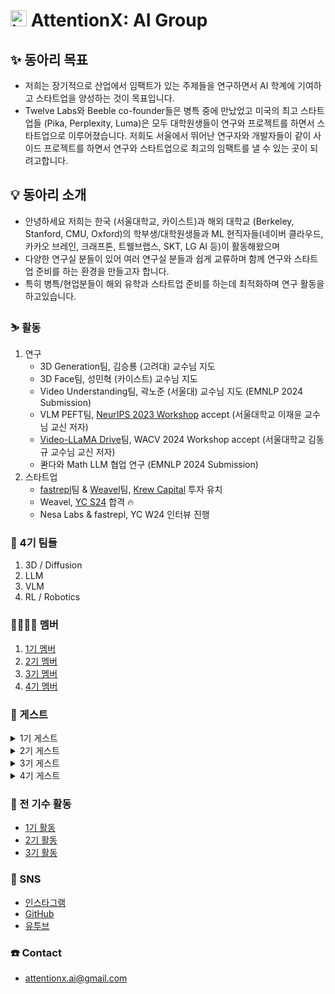 # <img width="26" alt="image" src="https://i.ibb.co/jJJV9fs/1686903632416.jpg"> AttentionX: AI Group 


## ✨ 동아리 목표
- 저희는 장기적으로 산업에서 임팩트가 있는 주제들을 연구하면서 AI 학계에 기여하고 스타트업을 양성하는 것이 목표입니다.
- Twelve Labs와 Beeble co-founder들은 병특 중에 만났었고 미국의 최고 스타트업들 (Pika, Perplexity, Luma)은 모두 대학원생들이 연구와 프로젝트를 하면서 스타트업으로 이루어졌습니다. 저희도 서울에서 뛰어난 연구자와 개발자들이 같이 사이드 프로젝트를 하면서 연구와 스타트업으로 최고의 임팩트를 낼 수 있는 곳이 되려고합니다.


## 💡 동아리 소개
- 안녕하세요 저희는 한국 (서울대학교, 카이스트)과 해외 대학교 (Berkeley, Stanford, CMU, Oxford)의 학부생/대학원생들과 ML 현직자들(네이버 클라우드, 카카오 브레인, 크래프톤, 트웰브랩스, SKT, LG AI 등)이 활동해왔으며
- 다양한 연구실 분들이 있어 여러 연구실 분들과 쉽게 교류하며 함께 연구와 스타트업 준비를 하는 환경을 만들고자 합니다.
- 특히 병특/현업분들이 해외 유학과 스타트업 준비를 하는데 최적화하며 연구 활동을 하고있습니다. 


### ⛷️ 활동
1. 연구
    - 3D Generation팀, 김승룡 (고려대) 교수님 지도
    - 3D Face팀, 성민혁 (카이스트) 교수님 지도
    - Video Understanding팀, 곽노준 (서울대) 교수님 지도 (EMNLP 2024 Submission)
    - VLM PEFT팀, [NeurIPS 2023 Workshop](https://neurips2023-enlsp.github.io/accepted_papers.html#:~:text=Parameter%2DEfficient%20Fine%2Dtuning%20of%20InstructBLIP%20for%20Visual%20Reasoning%20Tasks) accept (서울대학교 이재윤 교수님 교신 저자)
    - [Video-LLaMA Drive](https://github.com/sungyeonparkk/vision-assistant-for-driving)팀, WACV 2024 Workshop accept (서울대학교 김동규 교수님 교신 저자)
    - 콴다와 Math LLM 협업 연구 (EMNLP 2024 Submission)
2. 스타트업
    - [fastrepl](https://fastrepl.com)팀 & [Weavel](https://www.promptmodel.run)팀, [Krew Capital](https://krewcapital.com/) 투자 유치
    - Weavel, [YC S24](https://www.ycombinator.com/companies/weavel) 합격 🔥
    - Nesa Labs & fastrepl, YC W24 인터뷰 진행

### 🔬 4기 팀들
1. 3D / Diffusion
2. LLM
3. VLM
4. RL / Robotics


### 👨‍👨‍👧‍👧 멤버
1. [1기 멤버](https://abecid.notion.site/AttentionX-1-1fd7b9c8efb0422c969c877c8d1c09c4?pvs=4)
2. [2기 멤버](https://abecid.notion.site/AttentionX-2-fd86468a8dbd436dab29ef10f5553da1?pvs=4)
3. [3기 멤버](https://abecid.notion.site/AttentionX-3-936500ae929c487b82bb5d5cbbedd07f?pvs=4)
4. [4기 멤버](https://attentionx.notion.site/AttentionX-4-17de435f663e4ad3bb8ad543cd86b8f0?pvs=4)

### 🤵 게스트
<details>
<summary>1기 게스트</summary>
  1. <a href="https://www.learners.company/">팀러너스</a> 맹주성 대표님
    <br>
  3. <a href="https://www.ringleplus.com/ko/student/landing/team">링글</a> 이성파 대표님
</details>
<details>
<summary>2기 게스트</summary>
    1. Krew Capital 송민재님, 민병훈님 <br>
    2. Neuralkind 김준희님 <br>
    3. Endo Health 윤희상님 <br>
    4. 코르카 이태호님 <br>
    5. 해치랩스 김민석님
</details>
<details>
<summary>3기 게스트</summary>
    1. VRCrew 최성광 대표님 <br>
    2. ex-OpenAI 김태훈님 <br>
    3. Beeble.ai 김훈 대표님 <br>
    4. Twelve Labs 이형민님 <br>
</details>
<details>
<summary>4기 게스트</summary>
    1. <a href="https://scholar.harvard.edu/jclee/biocv">Julia Lee</a>, Harvard University 교수  <br>
    2. 정순호, <a href="https://www.ycombinator.com/companies/weavel">Weavel (YC S24)</a> CEO
</details>

### 🔖 전 기수 활동
- [1기 활동](https://abecid.notion.site/1-e41e8583e724455ca1959d24332246e5?pvs=4)
- [2기 활동](https://abecid.notion.site/2-142fe495a46c4875bc1bef11ac2739f6?pvs=4)
- [3기 활동](https://attentionx.notion.site/AttentionX-3-5c43824f806d48d084bae7451bc69477?pvs=4)

### 💬 SNS
- [인스타그램](https://www.instagram.com/attentionx.ai/)
- [GitHub](https://github.com/AttentionX)
- [유투브](https://www.youtube.com/@attentionx)


### ☎️ Contact
- attentionx.ai@gmail.com
